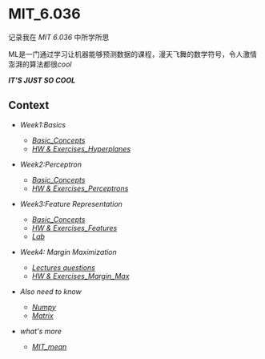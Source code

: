 # MIT_6.036
记录我在 *MIT 6.036* 中所学所思

ML是一门通过学习让机器能够预测数据的课程，漫天飞舞的数学符号，令人激情澎湃的算法都很*cool*

***IT'S JUST SO COOL***

## Context

* *Week1:Basics*
  
  * *[Basic_Concepts](md/wk1/wk1_basic.md)*
  * *[HW & Exercises_Hyperplanes](md/wk1/wk1_exercises.md)*
* *Week2:Perceptron*
  
  * *[Basic_Concepts](md/wk2/wk2_basic.md)*
  * *[HW & Exercises_Perceptrons](md/wk2/wk2_exercises.md)*

* *Week3:Feature Representation*
  
  * *[Basic_Concepts](md/wk3/wk3_basic.md)*
  * *[HW & Exercises_Features](md/wk3/wk3_exercises.md)*
  * *[Lab](md/wk3/wk3_lab.md)*

* *Week4: Margin Maximization*
  
  * *[Lectures questions](md/wk4/lec_questions.md)* 
  * *[HW & Exercises_Margin_Max](md/wk4/wk4_exercises.md)*
* *Also need to know*
   * *[Numpy](md/numpy.md)*
   * *[Matrix](md/matrix.md)*

* *what's more*
   * *[MIT_mean](md/MIT.md)*
